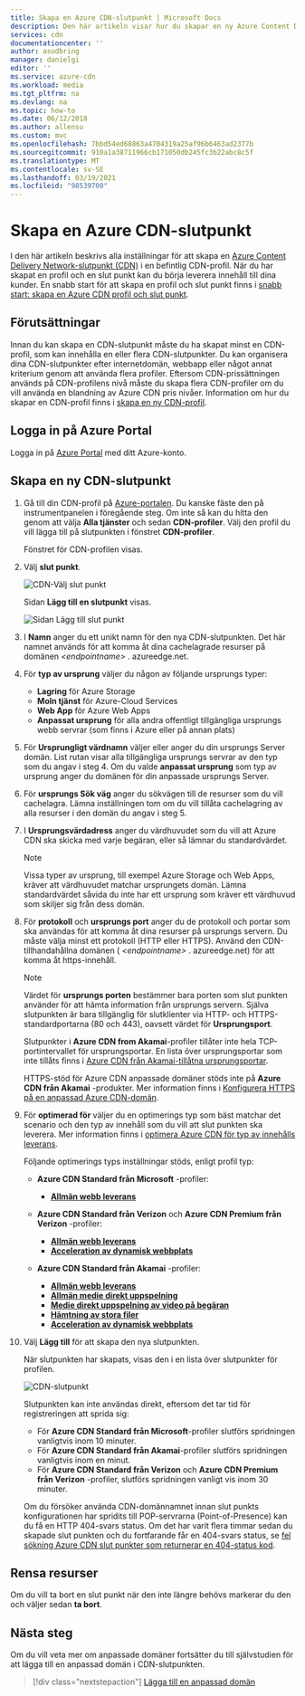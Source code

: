 ```yaml
---
title: Skapa en Azure CDN-slutpunkt | Microsoft Docs
description: Den här artikeln visar hur du skapar en ny Azure Content Delivery Network-slutpunkt (CDN), inklusive avancerade inställningar.
services: cdn
documentationcenter: ''
author: asudbring
manager: danielgi
editor: ''
ms.service: azure-cdn
ms.workload: media
ms.tgt_pltfrm: na
ms.devlang: na
ms.topic: how-to
ms.date: 06/12/2018
ms.author: allensu
ms.custom: mvc
ms.openlocfilehash: 7bbd54ed68863a4704319a25af96b6463ad2377b
ms.sourcegitcommit: 910a1a38711966cb171050db245fc3b22abc8c5f
ms.translationtype: MT
ms.contentlocale: sv-SE
ms.lasthandoff: 03/19/2021
ms.locfileid: "98539700"
---
```

# <a name="create-an-azure-cdn-endpoint"></a>Skapa en Azure CDN-slutpunkt
I den här artikeln beskrivs alla inställningar för att skapa en [Azure Content Delivery Network-slutpunkt (CDN)](cdn-overview.md) i en befintlig CDN-profil. När du har skapat en profil och en slut punkt kan du börja leverera innehåll till dina kunder. En snabb start för att skapa en profil och slut punkt finns i [snabb start: skapa en Azure CDN profil och slut punkt](cdn-create-new-endpoint.md).

## <a name="prerequisites"></a>Förutsättningar
Innan du kan skapa en CDN-slutpunkt måste du ha skapat minst en CDN-profil, som kan innehålla en eller flera CDN-slutpunkter. Du kan organisera dina CDN-slutpunkter efter internetdomän, webbapp eller något annat kriterium genom att använda flera profiler. Eftersom CDN-prissättningen används på CDN-profilens nivå måste du skapa flera CDN-profiler om du vill använda en blandning av Azure CDN pris nivåer. Information om hur du skapar en CDN-profil finns i [skapa en ny CDN-profil](cdn-create-new-endpoint.md#create-a-new-cdn-profile).

## <a name="log-in-to-the-azure-portal"></a>Logga in på Azure Portal
Logga in på [Azure Portal](https://portal.azure.com) med ditt Azure-konto.

## <a name="create-a-new-cdn-endpoint"></a>Skapa en ny CDN-slutpunkt

1. Gå till din CDN-profil på [Azure-portalen](https://portal.azure.com). Du kanske fäste den på instrumentpanelen i föregående steg. Om inte så kan du hitta den genom att välja **Alla tjänster** och sedan **CDN-profiler**. Välj den profil du vill lägga till på slutpunkten i fönstret **CDN-profiler**. 
   
    Fönstret för CDN-profilen visas.

2. Välj **slut punkt**.
   
    ![CDN-Välj slut punkt](./media/cdn-create-endpoint-how-to/cdn-select-endpoint.png)
   
    Sidan **Lägg till en slutpunkt** visas.
   
    ![Sidan Lägg till slut punkt](./media/cdn-create-endpoint-how-to/cdn-add-endpoint-page.png)

3. I **Namn** anger du ett unikt namn för den nya CDN-slutpunkten. Det här namnet används för att komma åt dina cachelagrade resurser på domänen _\<endpointname>_ . azureedge.net.

4. För **typ av ursprung** väljer du någon av följande ursprungs typer: 
   - **Lagring** för Azure Storage
   - **Moln tjänst** för Azure-Cloud Services
   - **Web App** för Azure Web Apps
   - **Anpassat ursprung** för alla andra offentligt tillgängliga ursprungs webb servrar (som finns i Azure eller på annan plats)

5. För **Ursprungligt värdnamn** väljer eller anger du din ursprungs Server domän. List rutan visar alla tillgängliga ursprungs servrar av den typ som du angav i steg 4. Om du valde **anpassat ursprung** som typ av ursprung anger du domänen för din anpassade ursprungs Server.
    
6. För **ursprungs Sök väg** anger du sökvägen till de resurser som du vill cachelagra. Lämna inställningen tom om du vill tillåta cachelagring av alla resurser i den domän du angav i steg 5.
    
7. I **Ursprungsvärdadress** anger du värdhuvudet som du vill att Azure CDN ska skicka med varje begäran, eller så lämnar du standardvärdet.
   
   > [!NOTE]
   > Vissa typer av ursprung, till exempel Azure Storage och Web Apps, kräver att värdhuvudet matchar ursprungets domän. Lämna standardvärdet såvida du inte har ett ursprung som kräver ett värdhuvud som skiljer sig från dess domän.
   > 
    
8. För **protokoll** och **ursprungs port** anger du de protokoll och portar som ska användas för att komma åt dina resurser på ursprungs servern. Du måste välja minst ett protokoll (HTTP eller HTTPS). Använd den CDN-tillhandahållna domänen ( _\<endpointname>_ . azureedge.net) för att komma åt https-innehåll. 
   
   > [!NOTE]
   > Värdet för **ursprungs porten** bestämmer bara porten som slut punkten använder för att hämta information från ursprungs servern. Själva slutpunkten är bara tillgänglig för slutklienter via HTTP- och HTTPS-standardportarna (80 och 443), oavsett värdet för **Ursprungsport**.  
   > 
   > Slutpunkter i **Azure CDN from Akamai**-profiler tillåter inte hela TCP-portintervallet för ursprungsportar. En lista över ursprungsportar som inte tillåts finns i [Azure CDN från Akamai-tillåtna ursprungsportar](/previous-versions/azure/mt757337(v=azure.100)).  
   > 
   > HTTPS-stöd för Azure CDN anpassade domäner stöds inte på **Azure CDN från Akamai** -produkter. Mer information finns i [Konfigurera HTTPS på en anpassad Azure CDN-domän](cdn-custom-ssl.md).
    
9. För **optimerad för** väljer du en optimerings typ som bäst matchar det scenario och den typ av innehåll som du vill att slut punkten ska leverera. Mer information finns i [optimera Azure CDN för typ av innehålls leverans](cdn-optimization-overview.md).

    Följande optimerings typs inställningar stöds, enligt profil typ:
    - **Azure CDN Standard från Microsoft** -profiler:
       - [**Allmän webb leverans**](cdn-optimization-overview.md#general-web-delivery)

    - **Azure CDN Standard från Verizon** och **Azure CDN Premium från Verizon** -profiler:
       - [**Allmän webb leverans**](cdn-optimization-overview.md#general-web-delivery)
       - [**Acceleration av dynamisk webbplats**](cdn-optimization-overview.md#dynamic-site-acceleration)

    - **Azure CDN Standard från Akamai** -profiler:
       - [**Allmän webb leverans**](cdn-optimization-overview.md#general-web-delivery)
       - [**Allmän medie direkt uppspelning**](cdn-optimization-overview.md#general-media-streaming)
       - [**Medie direkt uppspelning av video på begäran**](cdn-optimization-overview.md#video-on-demand-media-streaming)
       - [**Hämtning av stora filer**](cdn-optimization-overview.md#large-file-download)
       - [**Acceleration av dynamisk webbplats**](cdn-optimization-overview.md#dynamic-site-acceleration)

10. Välj **Lägg till** för att skapa den nya slutpunkten.
   
    När slutpunkten har skapats, visas den i en lista över slutpunkter för profilen.
    
    ![CDN-slutpunkt](./media/cdn-create-new-endpoint/cdn-endpoint-success.png)
    
    Slutpunkten kan inte användas direkt, eftersom det tar tid för registreringen att sprida sig: 
    - För **Azure CDN Standard från Microsoft**-profiler slutförs spridningen vanligtvis inom 10 minuter. 
    - För **Azure CDN Standard från Akamai**-profiler slutförs spridningen vanligtvis inom en minut. 
    - För **Azure CDN Standard från Verizon** och **Azure CDN Premium från Verizon** -profiler, slutförs spridningen vanligt vis inom 30 minuter. 
   
    Om du försöker använda CDN-domännamnet innan slut punkts konfigurationen har spridits till POP-servrarna (Point-of-Presence) kan du få en HTTP 404-svars status. Om det har varit flera timmar sedan du skapade slut punkten och du fortfarande får en 404-svars status, se [fel sökning Azure CDN slut punkter som returnerar en 404-status kod](cdn-troubleshoot-endpoint.md).

## <a name="clean-up-resources"></a>Rensa resurser
Om du vill ta bort en slut punkt när den inte längre behövs markerar du den och väljer sedan **ta bort**. 

## <a name="next-steps"></a>Nästa steg
Om du vill veta mer om anpassade domäner fortsätter du till självstudien för att lägga till en anpassad domän i CDN-slutpunkten.

> [!div class="nextstepaction"]
> [Lägga till en anpassad domän](cdn-map-content-to-custom-domain.md)


